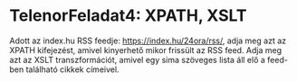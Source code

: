 # TelenorFeladat4: XPATH, XSLT

Adott az index.hu RSS feedje: https://index.hu/24ora/rss/, adja meg azt az XPATH kifejezést, amivel
kinyerhető mikor frissült az RSS feed. Adja meg azt az XSLT transzformációt, amivel egy sima szöveges
lista áll elő a feed-ben található cikkek címeivel.
